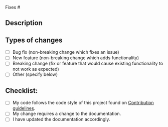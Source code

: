 <!--- What issue does this PR fix? Add the issue number next to '#'. -->
Fixes #

## Description
<!--- In one to three sentences, describe what was changed in the code regarding the issue(s) tackled. -->


## Types of changes
<!--- What types of changes does your code introduce? Put an `x` in all the boxes that apply: -->
- [ ] Bug fix (non-breaking change which fixes an issue)
- [ ] New feature (non-breaking change which adds functionality)
- [ ] Breaking change (fix or feature that would cause existing functionality to not work as expected)
- [ ] Other (specify below)

## Checklist:
<!--- Go over all the following points, and put an `x` in all the boxes that apply. -->
- [ ] My code follows the code style of this project found on [Contribution guidelines](https://github.com/SHPEUCF/shpeucfapp/wiki/Contribution-guidelines).
- [ ] My change requires a change to the documentation.
- [ ] I have updated the documentation accordingly.